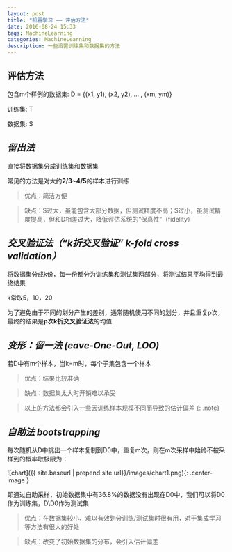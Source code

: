 ```yaml
---
layout: post
title: "机器学习 —— 评估方法"
date: 2016-08-24 15:33
tags: MachineLearning
categories: MachineLearning
description: 一些设置训练集和数据集的方法
---
```


## 评估方法

包含m个样例的数据集: D = {(x1, y1), (x2, y2), ... , (xm, ym)}

训练集: T

数据集: S


## *留出法*

直接将数据集分成训练集和数据集

常见的方法是对大约**2/3~4/5**的样本进行训练

>优点：简洁方便

>缺点：S过大，虽能包含大部分数据，但测试精度不高；S过小，虽测试精度提高，但和D相差过大，降低评估系统的“保真性”（fidelity）


## *交叉验证法（“k折交叉验证” k-fold cross validation）*

将数据集分成k份，每一份都分为训练集和测试集两部分，将测试结果平均得到最终结果

k常取5，10，20

为了避免由于不同的划分产生的差别，通常随机使用不同的划分，并且重复p次，最终的结果是**p次k折交叉验证法**的均值


## *变形：留一法 (eave-One-Out, LOO)*

若D中有m个样本，当k=m时，每个子集包含一个样本

>优点：结果比较准确

>缺点：数据集太大时开销难以承受

>以上的方法都会引入一些因训练样本规模不同而导致的估计偏差
{: .note}


## *自助法 bootstrapping*

每次随机从D中挑出一个样本复制到D0中，重复m次，则在m次采样中始终不被采样到的概率取极限为：

![chart]({{ site.baseurl | prepend:site.url}}/images/chart1.png){: .center-image }

即通过自助采样，初始数据集中有36.8%的数据没有出现在D0中，我们可以将D0作为训练集，D\D0作为测试集

> 优点：在数据集较小、难以有效划分训练/测试集时很有用，对于集成学习等方法有很大的好处

> 缺点：改变了初始数据集的分布，会引入估计偏差
